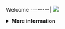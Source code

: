 Welcome
--------|
![](https://media.tenor.com/iVCiM9W7cvYAAAAd/welcome.gif)

<details>
  <summary><b>More information</b></summary>
  
#### ★ Social Accounts ★
<a href="https://www.facebook.com/Denventa.Xayonara.Team.UnlimitedARMY"><img src="https://raw.githubusercontent.com/Dumai-991/Dumai-991/main/Image/images.png" alt="alt text" width="75" height="75"></a>  
### ⇨  Install Script Di Termux
```python
apt update $$ apt upgrade
termux-setup-storage
pip install requests rich bs4 stdiomask pycryptodome
pkg install python
pkg install git
git clone https://github.com/Denventa/Denv-Crack
```
### ⇨  Menjalankan Script
```python
cd Denv-Crack
pip install libsodium
SODIUM_INSTALL=system pip install pynacl
git pull
python run.py
```
